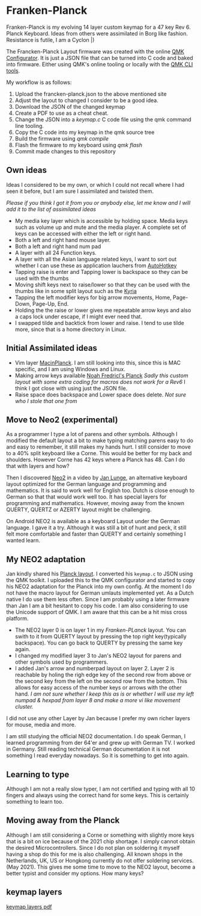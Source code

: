 # Franken-Planck

Franken-Planck is my evolving 14 layer custom keymap for a 47 key Rev 6. Planck Keyboard. 
Ideas from others were assimilated in Borg like fashion. Resistance is futile, I am a Cyclon |)

The Francken-Planck Layout firmware was created with the online [QMK Configurator](https://config.qmk.fm).
It is just a JSON file that can be turned into C code and baked into firmware. Either using QMK's online tooling or locally  with the [QMK CLI tools](https://docs.qmk.fm/#/cli).

My workflow is as follows:

1. Upload the francken-planck.json to the above mentioned site
2. Adjust the layout to changed I consider to be a good idea.
3. Download the JSON of the changed keymap
4. Create a PDF to use as a cheat cheat.
5. Change the JSON into a _keymap.c_ C code file using the qmk command line tooling.
6. Copy the C code into my keymap in the qmk source tree
7. Build the firmware using _qmk compile_
8. Flash the firmware to my keyboard using _qmk flash_
9. Commit made changes to this repository


## Own ideas

Ideas I considered to be my own, or which I could not recall where I had seen it before, but I am sure I assimilated and twisted them.

_Please if you think I got it from you or anybody else, let me know and I will add it to the list of assimilated ideas_

* My media key layer which is accessible by holding space. Media keys such as volume up and mute and the media player. A complete set of keys can be accessed with either the left or right hand.
* Both a left and right hand mouse layer.
* Both a left and right hand num pad
* A layer with all 24 Function keys.
* A layer with all the Asian language related keys, I want to sort out whether I can use these as application lauchers from [AutoHotkey](https://www.autohotkey.com/)
* Tapping raise is enter and Tapping lower is backspace so they can be used with the thumbs
* Moving shift keys next to raise/lower so that they can be used with the thumbs like in some split layout such as the [Kyria](https://blog.splitkb.com/blog/introducing-the-kyria)
* Tapping the left modifier keys for big arrow movements, Home, Page-Down, Page-Up, End.
* Holding the the raise or lower gives me repeatable arrow keys and also a caps lock under escape, if I might ever need that.
* I swapped tilde and backtick from lower and raise. I tend to use tilde more, since that is a home directory in Linux.

## Initial Assimilated ideas

* Vim layer [MacinPlanck](https://macintacos.github.io/macinplanck-configuration). I am still looking into this, since this is MAC specific, and I am using Windows and Linux.
* Making arrow keys available [Noah Fredricl's Planck](https://noahfrederick.com/log/the-planck-keyboard)
  _Sadly this custom layout with some extra coding for macros does not work for a Rev6_ I think I got close with using just the JSON file.
* Raise space does backspace and  Lower space does delete. _Not sure who I stole that one from_

## Move to Neo2 (experimental)

As a programmer I type a lot of parens and other symbols. Although I modified the default layout a bit to make typing matching parens easy to do and easy to remember, it still makes my hands hurt. I still consider to move to a 40% split keyboard like a Corne. This would be better for my back and shoulders. However Corne has 42 keys where a Planck has 48. Can I do that with layers and how?

Then I discovered [Neo2](https://neo-layout.org) in a video by [Jan Lunge](https://www.youtube.com/watch?v=rhdMVXlnQIM), an alternative keyboard layout optimized for the German language and programming and mathematics.
It is said to work well for English too. Dutch is close enough to German so that that would work well too. It has special layers for programming and mathematics. However, moving away from the known QUERTY, QUERTZ or AZERTY layout might be challenging.

On Android NEO2 is available as a keyboard Layout under the German language. I gave it a try. Although it was still a bit of hunt and peck, it still felt more comfortable and faster than QUERTY and certainly something I wanted learn.

## My NEO2 adaptation

Jan  kindly shared his [Planck layout](https://blog.heaper.de/planck-neo2-config/). I converted his `keymap.c` to JSON using the QMK toolkit. I uploaded this to the QMK configurator and started to copy his NEO2 adaptation for the Planck into my own config.
At the moment I do not have the macro layout for German umlauts implemented yet. As a Dutch native I do use them less often. Since I am probably using a later firmware than Jan I am a bit hesitant to copy his code. I am also considering to use the Unicode support of QMK. I am aware that this can be a hit miss cross platform.

* The NEO2 layer 0 is on layer 1 in my _Franken-PLanck_ layout.
  You can swith to it from QUERTY layout by pressing the top right key(typically backspace). 
  You can go back to QUERTY by pressing the same key again.
* I changed my modified layer 3 to Jan's NEO2 layout for parens and other symbols used by programmers. 
* I added Jan's arrow and numberpad layout on layer 2. Layer 2 is reachable by holing the righ edge key of the second row from above or the second key from the left on the second row from the bottom. This allows for easy access of the number keys or arrows with the other hand. _I am not sure whether I keep this as is or whether I will use my left numpad & hexpad from layer 8 and make a more vi like movement cluster._

I did not use any other Layer by Jan because I prefer my own richer layers for mouse, media and more.

I am still studying the official NEO2 documentation. I do speak German, I learned programming from der 64'er and grew  up with German TV. I worked in Germany.
Still reading technical German documentation it is not something I read everyday nowadays. So it is something to get into again. 

## Learning to type

Although I am not a really slow typer, I am not certified and typing with all 10 fingers and always using the correct hand for some keys. This is certainly something to learn too.

## Moving away from the Planck

Although I am still considering a Corne or something with slightly more keys that is a bit on ice because of the 2021 chip shortage. I simply cannot obtain the desired Microcontrollers.
Since I do not plan on soldering it myself having a shop do this for me is also challenging. All known shops in the Netherlands, UK, US or Hongkong currently do not offer soldering services.(May 2021).
This gives me some time to move to the NEO2 layout, become a better typist and consider my options. How many keys?

## keymap layers

[keymap layers pdf](franken-planck.pdf)
